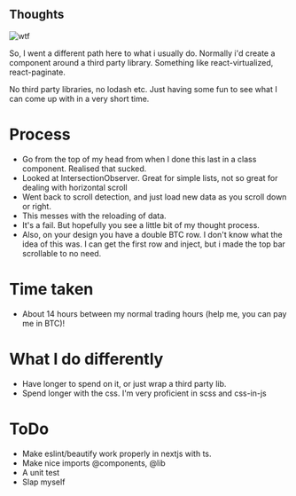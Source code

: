 ## Thoughts

![wtf](https://c.tenor.com/Yy8d1d0oUAEAAAAC/wtf.gif)

So, I went a different path here to what i usually do. Normally i'd create a component around a third party library. Something like react-virtualized, react-paginate.

No third party libraries, no lodash etc. Just having some fun to see what I can come up with in a very short time.

# Process
- Go from the top of my head from when I done this last in a class component. Realised that sucked.
- Looked at IntersectionObserver. Great for simple lists, not so great for dealing with horizontal scroll
- Went back to scroll detection, and just load new data as you scroll down or right.
- This messes with the reloading of data.
- It's a fail. But hopefully you see a little bit of my thought process.
- Also, on your design you have a double BTC row. I don't know what the idea of this was. I can get the first row and inject, but i made the top bar scrollable to no need.

# Time taken
- About 14 hours between my normal trading hours (help me, you can pay me in BTC)!

# What I do differently

- Have longer to spend on it, or just wrap a third party lib.
- Spend longer with the css. I'm very proficient in scss and css-in-js

# ToDo
- Make eslint/beautify work properly in nextjs with ts.
- Make nice imports @components, @lib
- A unit test
- Slap myself